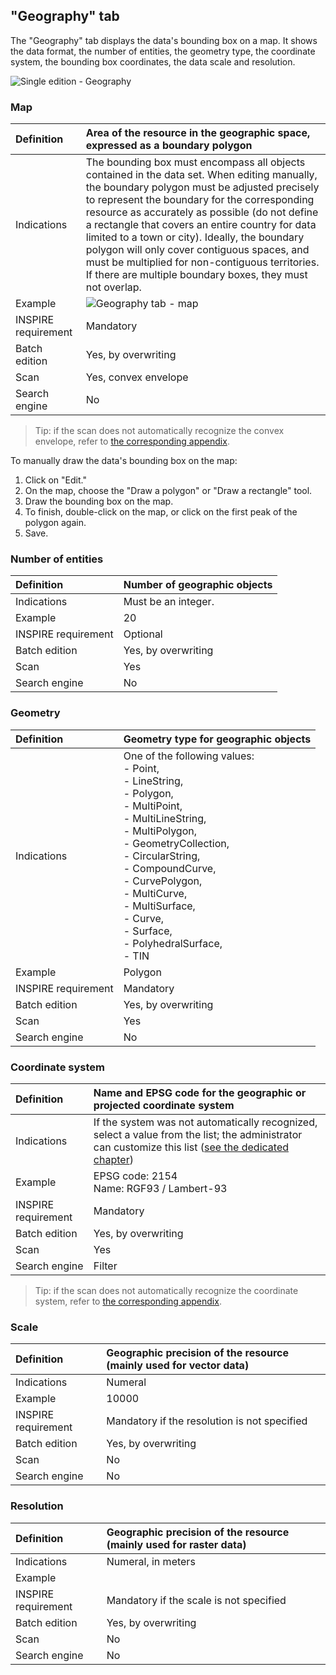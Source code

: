 ## "Geography" tab

The "Geography" tab displays the data's bounding box on a map. It shows the data format, the number of entities, the geometry type, the coordinate system, the bounding box coordinates, the data scale and resolution.

![Single edition - Geography](/en/images/inv_edit_one_geography.png "Single edition - Geography tab")

### Map

| Definition                 | Area of the resource in the geographic space, expressed as a boundary polygon |
| :------------------------- | :--------------------------------------------------------- |
| Indications                | The bounding box must encompass all objects contained in the data set. When editing manually, the boundary polygon must be adjusted precisely to represent the boundary for the corresponding resource as accurately as possible (do not define a rectangle that covers an entire country for data limited to a town or city). Ideally, the boundary polygon will only cover contiguous spaces, and must be multiplied for non-contiguous territories.<br />If there are multiple boundary boxes, they must not overlap. |
| Example                    | ![Geography tab - map](/en/images/inv_edit_one_geography_map_500px.png "Displays the convex envelope for a given data item on a map") |
| INSPIRE requirement   | Mandatory                   |
| Batch edition     | Yes, by overwriting           |
| Scan                       | Yes, convex envelope |
| Search engine        | No                    |

> Tip: if the scan does not automatically recognize the convex envelope, refer to [the corresponding appendix](/en/appendices/scan_srsnotfound_fme_fix.html).

To manually draw the data's bounding box on the map:

1.	Click on "Edit."
2.	On the map, choose the "Draw a polygon" or "Draw a rectangle" tool.
3.	Draw the bounding box on the map.
4.	To finish, double-click on the map, or click on the first peak of the polygon again.
5.	Save.

### Number of entities

| Definition                 | Number of geographic objects |
| :------------------------- | :---------------------------- |
| Indications                | Must be an integer.          |
| Example                    | 20                            |
| INSPIRE requirement   | Optional        |
| Batch edition     | Yes, by overwriting           |
| Scan                | Yes       |
| Search engine        | No                           |

### Geometry

| Definition                 | Geometry type for geographic objects |
| :------------------------- | :--------------------------------------------------------- |
| Indications                | One of the following values:<br />- Point,<br />- LineString,<br />- Polygon,<br />- MultiPoint,<br />- MultiLineString,<br />- MultiPolygon,<br />- GeometryCollection,<br />- CircularString,<br />- CompoundCurve,<br />- CurvePolygon,<br />- MultiCurve,<br />- MultiSurface,<br />- Curve,<br />- Surface,<br />- PolyhedralSurface,<br />- TIN |
| Example                    | Polygon                    |
| INSPIRE requirement   | Mandatory                   |
| Batch edition     | Yes, by overwriting           |
| Scan                | Yes       |
| Search engine        | No                    |

### Coordinate system

| Definition                 | Name and EPSG code for the geographic or projected coordinate system |
| :------------------------- | :--------------------------------------------------------- |
| Indications                | If the system was not automatically recognized, select a value from the list; the administrator can customize this list ([see the dedicated chapter](/en/features/admin/srs.html)) |
| Example                    | EPSG code: 2154<br />Name: RGF93 / Lambert-93  |
| INSPIRE requirement   | Mandatory                   |
| Batch edition     | Yes, by overwriting           |
| Scan                | Yes       |
| Search engine | Filter                       |

> Tip: if the scan does not automatically recognize the coordinate system, refer to [the corresponding appendix](/en/appendices/scan_srsnotfound_fme_fix.html).

### Scale

| Definition                 | Geographic precision of the resource (mainly used for vector data) |
| :------------------------- | :--------------------------------------------------------- |
| Indications                | Numeral |
| Example                    | 10000           |
| INSPIRE requirement           | Mandatory if the resolution is not specified |
| Batch edition     | Yes, by overwriting           |
| Scan                | No        |
| Search engine        | No                    |

### Resolution

| Definition                 | Geographic precision of the resource (mainly used for raster data) |
| :------------------------- | :--------------------------------------------------------- |
| Indications                | Numeral, in meters|
| Example                    |                      |
| INSPIRE requirement           | Mandatory if the scale is not specified |
| Batch edition     | Yes, by overwriting           |
| Scan                | No        |
| Search engine        | No                    |

